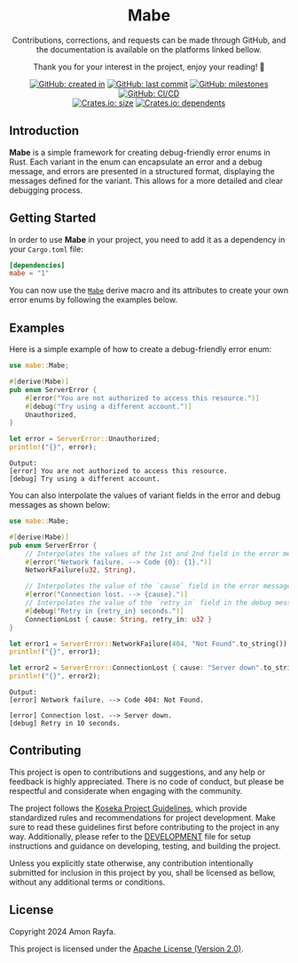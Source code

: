 <p align="center">
  <h1 align="center">Mabe</h1>
  <p align="center">Contributions, corrections, and requests can be made through GitHub, and the documentation is available on the platforms linked bellow.</p>
  <p align="center">Thank you for your interest in the project, enjoy your reading! 🚀</p>
</p>

<p align="center">
  <a href="https://github.com/AmonRayfa/mabe"><img alt="GitHub: created in" src="https://img.shields.io/github/created-at/AmonRayfa/mabe?logo=github&label=created%20in&color=red"/></a>
  <a href="https://github.com/AmonRayfa/mabe"><img alt="GitHub: last commit" src="https://img.shields.io/github/last-commit/AmonRayfa/mabe?display_timestamp=committer&logo=github&color=yellow"/></a>
  <a href="https://github.com/AmonRayfa/mabe"><img alt="GitHub: milestones" src="https://img.shields.io/github/milestones/all/AmonRayfa/mabe?logo=github&color=blue"/></a>
  <a href="https://github.com/AmonRayfa/mabe"><img alt="GitHub: CI/CD" src="https://img.shields.io/github/actions/workflow/status/AmonRayfa/mabe/ci-cd.yaml?branch=main&logo=github&label=CI%2FCD"/></a>
  <br/>
  <a href="https://crates.io/crates/mabe"><img alt="Crates.io: size" src="https://img.shields.io/crates/size/mabe?logo=rust&logoColor=black&color=black"/></a>
  <a href="https://crates.io/crates/mabe"><img alt="Crates.io: dependents" src="https://img.shields.io/crates/dependents/mabe?logo=rust&logoColor=black&color=black"/></a>
</p>

## Introduction

**Mabe** is a simple framework for creating debug-friendly error enums in Rust. Each variant in the enum can encapsulate an
error and a debug message, and errors are presented in a structured format, displaying the messages defined for the variant.
This allows for a more detailed and clear debugging process.

## Getting Started

In order to use **Mabe** in your project, you need to add it as a dependency in your `Cargo.toml` file:

```toml
[dependencies]
mabe = "1"
```

You can now use the [`Mabe`](https://docs.rs/mabe/latest/mabe/derive.Mabe.html) derive macro and its attributes to create your
own error enums by following the examples below.

## Examples

Here is a simple example of how to create a debug-friendly error enum:

```rust
use mabe::Mabe;

#[derive(Mabe)]
pub enum ServerError {
    #[error("You are not authorized to access this resource.")]
    #[debug("Try using a different account.")]
    Unauthorized,
}

let error = ServerError::Unauthorized;
println!("{}", error);
```

```plaintext
Output:
[error] You are not authorized to access this resource.
[debug] Try using a different account.
```

You can also interpolate the values of variant fields in the error and debug messages as shown below:

```rust
use mabe::Mabe;

#[derive(Mabe)]
pub enum ServerError {
    // Interpolates the values of the 1st and 2nd field in the error message.
    #[error("Network failure. --> Code {0}: {1}.")]
    NetworkFailure(u32, String),

    // Interpolates the value of the `cause` field in the error message.
    #[error("Connection lost. --> {cause}.")]
    // Interpolates the value of the `retry_in` field in the debug message.
    #[debug("Retry in {retry_in} seconds.")]
    ConnectionLost { cause: String, retry_in: u32 }
}

let error1 = ServerError::NetworkFailure(404, "Not Found".to_string());
println!("{}", error1);

let error2 = ServerError::ConnectionLost { cause: "Server down".to_string(), retry_in: 10 };
println!("{}", error2);
```

```plaintext
Output:
[error] Network failure. --> Code 404: Not Found.

[error] Connection lost. --> Server down.
[debug] Retry in 10 seconds.
```

## Contributing

This project is open to contributions and suggestions, and any help or feedback is highly appreciated. There is no code of
conduct, but please be respectful and considerate when engaging with the community.

The project follows the [Koseka Project Guidelines](https://koseka.org/project-guidelines), which provide standardized rules and
recommendations for project development. Make sure to read these guidelines first before contributing to the project in any way.
Additionally, please refer to the [DEVELOPMENT](DEVELOPMENT.md) file for setup instructions and guidance on developing, testing,
and building the project.

Unless you explicitly state otherwise, any contribution intentionally submitted for inclusion in this project by you, shall be
licensed as bellow, without any additional terms or conditions.

## License

Copyright 2024 Amon Rayfa.

This project is licensed under the [Apache License (Version 2.0)](LICENSE).

